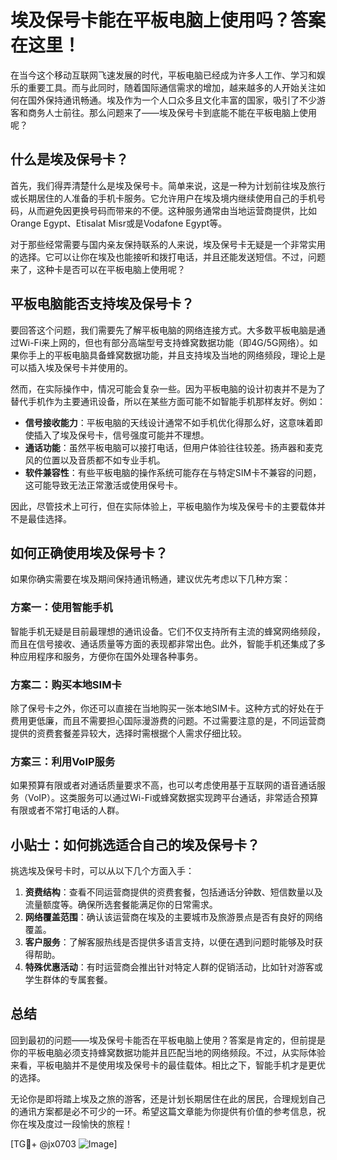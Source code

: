 # 埃及保号卡能在平板电脑上使用吗？答案在这里！

在当今这个移动互联网飞速发展的时代，平板电脑已经成为许多人工作、学习和娱乐的重要工具。而与此同时，随着国际通信需求的增加，越来越多的人开始关注如何在国外保持通讯畅通。埃及作为一个人口众多且文化丰富的国家，吸引了不少游客和商务人士前往。那么问题来了——埃及保号卡到底能不能在平板电脑上使用呢？

## 什么是埃及保号卡？

首先，我们得弄清楚什么是埃及保号卡。简单来说，这是一种为计划前往埃及旅行或长期居住的人准备的手机卡服务。它允许用户在埃及境内继续使用自己的手机号码，从而避免因更换号码而带来的不便。这种服务通常由当地运营商提供，比如Orange Egypt、Etisalat Misr或是Vodafone Egypt等。

对于那些经常需要与国内亲友保持联系的人来说，埃及保号卡无疑是一个非常实用的选择。它可以让你在埃及也能接听和拨打电话，并且还能发送短信。不过，问题来了，这种卡是否可以在平板电脑上使用呢？

## 平板电脑能否支持埃及保号卡？

要回答这个问题，我们需要先了解平板电脑的网络连接方式。大多数平板电脑是通过Wi-Fi来上网的，但也有部分高端型号支持蜂窝数据功能（即4G/5G网络）。如果你手上的平板电脑具备蜂窝数据功能，并且支持埃及当地的网络频段，理论上是可以插入埃及保号卡并使用的。

然而，在实际操作中，情况可能会复杂一些。因为平板电脑的设计初衷并不是为了替代手机作为主要通讯设备，所以在某些方面可能不如智能手机那样友好。例如：

- **信号接收能力**：平板电脑的天线设计通常不如手机优化得那么好，这意味着即使插入了埃及保号卡，信号强度可能并不理想。
- **通话功能**：虽然平板电脑可以接打电话，但用户体验往往较差。扬声器和麦克风的位置以及音质都不如专业手机。
- **软件兼容性**：有些平板电脑的操作系统可能存在与特定SIM卡不兼容的问题，这可能导致无法正常激活或使用保号卡。

因此，尽管技术上可行，但在实际体验上，平板电脑作为埃及保号卡的主要载体并不是最佳选择。

## 如何正确使用埃及保号卡？

如果你确实需要在埃及期间保持通讯畅通，建议优先考虑以下几种方案：

### 方案一：使用智能手机
智能手机无疑是目前最理想的通讯设备。它们不仅支持所有主流的蜂窝网络频段，而且在信号接收、通话质量等方面的表现都非常出色。此外，智能手机还集成了多种应用程序和服务，方便你在国外处理各种事务。

### 方案二：购买本地SIM卡
除了保号卡之外，你还可以直接在当地购买一张本地SIM卡。这种方式的好处在于费用更低廉，而且不需要担心国际漫游费的问题。不过需要注意的是，不同运营商提供的资费套餐差异较大，选择时需根据个人需求仔细比较。

### 方案三：利用VoIP服务
如果预算有限或者对通话质量要求不高，也可以考虑使用基于互联网的语音通话服务（VoIP）。这类服务可以通过Wi-Fi或蜂窝数据实现跨平台通话，非常适合预算有限或者不常打电话的人群。

## 小贴士：如何挑选适合自己的埃及保号卡？

挑选埃及保号卡时，可以从以下几个方面入手：

1. **资费结构**：查看不同运营商提供的资费套餐，包括通话分钟数、短信数量以及流量额度等。确保所选套餐能满足你的日常需求。
2. **网络覆盖范围**：确认该运营商在埃及的主要城市及旅游景点是否有良好的网络覆盖。
3. **客户服务**：了解客服热线是否提供多语言支持，以便在遇到问题时能够及时获得帮助。
4. **特殊优惠活动**：有时运营商会推出针对特定人群的促销活动，比如针对游客或学生群体的专属套餐。

## 总结

回到最初的问题——埃及保号卡能否在平板电脑上使用？答案是肯定的，但前提是你的平板电脑必须支持蜂窝数据功能并且匹配当地的网络频段。不过，从实际体验来看，平板电脑并不是使用埃及保号卡的最佳载体。相比之下，智能手机才是更优的选择。

无论你是即将踏上埃及之旅的游客，还是计划长期居住在此的居民，合理规划自己的通讯方案都是必不可少的一环。希望这篇文章能为你提供有价值的参考信息，祝你在埃及度过一段愉快的旅程！

[TG💪+ @jx0703 ![Image](https://github.com/user-attachments/assets/dbca1d08-cadb-493c-b0ec-ad6f7a83f270)]